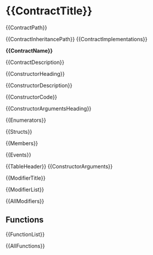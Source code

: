 # {{ContractTitle}}

{{ContractPath}}

{{ContractInheritancePath}}
{{ContractImplementations}}



**{{ContractName}}**


{{ContractDescription}}


{{ConstructorHeading}}


{{ConstructorDescription}}


{{ConstructorCode}}


{{ConstructorArgumentsHeading}}


{{Enumerators}}


{{Structs}}


{{Members}}

{{Events}}

{{TableHeader}}
{{ConstructorArguments}}




{{ModifierTitle}}


{{ModifierList}}


{{AllModifiers}}


## Functions

{{FunctionList}}


{{AllFunctions}}
